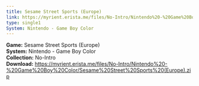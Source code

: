 ```yaml
---
title: Sesame Street Sports (Europe)
link: https://myrient.erista.me/files/No-Intro/Nintendo%20-%20Game%20Boy%20Color/Sesame%20Street%20Sports%20(Europe).zip
type: single1
System: Nintendo - Game Boy Color
---
```

<b>Game:</b> Sesame Street Sports (Europe)<br>
<b>System:</b> Nintendo - Game Boy Color<br>
<b>Collection:</b> No-Intro<br>
<b>Download:</b> https://myrient.erista.me/files/No-Intro/Nintendo%20-%20Game%20Boy%20Color/Sesame%20Street%20Sports%20(Europe).zip